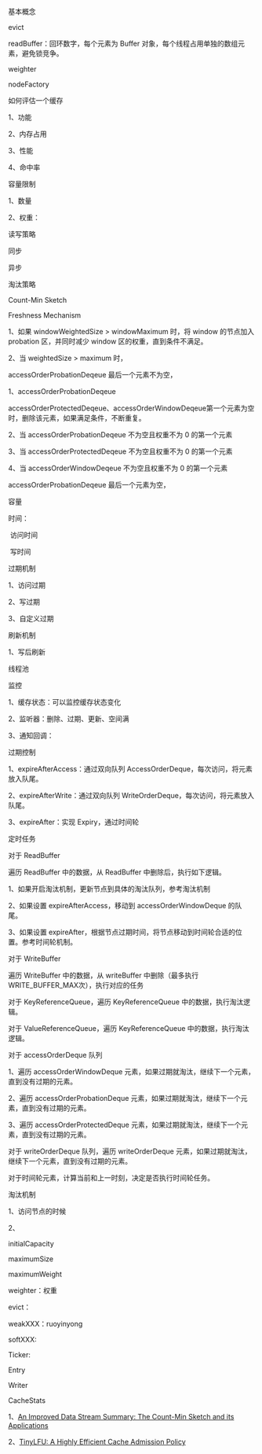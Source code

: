 

基本概念

evict

readBuffer：回环数字，每个元素为 Buffer 对象，每个线程占用单独的数组元素，避免锁竞争。

weighter

nodeFactory







如何评估一个缓存

1、功能

2、内存占用

3、性能

4、命中率





容量限制

1、数量

2、权重：



读写策略

同步

异步



淘汰策略

Count-Min Sketch

Freshness Mechanism



1、如果 windowWeightedSize > windowMaximum 时，将 window 的节点加入 probation 区，并同时减少 window 区的权重，直到条件不满足。

2、当 weightedSize > maximum 时，

accessOrderProbationDeqeue 最后一个元素不为空，

1、accessOrderProbationDeqeue

accessOrderProtectedDeqeue、accessOrderWindowDeqeue第一个元素为空时，删除该元素，如果满足条件，不断重复。

2、当 accessOrderProbationDeqeue 不为空且权重不为 0 的第一个元素

3、当 accessOrderProtectedDeqeue 不为空且权重不为 0 的第一个元素

4、当 accessOrderWindowDeqeue 不为空且权重不为 0 的第一个元素



accessOrderProbationDeqeue 最后一个元素为空，









容量

时间：

​	访问时间

​    写时间



过期机制

1、访问过期

2、写过期

3、自定义过期



刷新机制

1、写后刷新



线程池



监控

1、缓存状态：可以监控缓存状态变化

2、监听器：删除、过期、更新、空间满

3、通知回调：



过期控制

1、expireAfterAccess：通过双向队列 AccessOrderDeque，每次访问，将元素放入队尾。

2、expireAfterWrite：通过双向队列 WriteOrderDeque，每次访问，将元素放入队尾。

3、expireAfter：实现 Expiry，通过时间轮



定时任务



对于 ReadBuffer

遍历 ReadBuffer 中的数据，从 ReadBuffer 中删除后，执行如下逻辑。

1、如果开启淘汰机制，更新节点到具体的淘汰队列，参考淘汰机制

2、如果设置 expireAfterAccess，移动到 accessOrderWindowDeque 的队尾。

3、如果设置 expireAfter，根据节点过期时间，将节点移动到时间轮合适的位置。参考时间轮机制。

对于 WriteBuffer

遍历 WriteBuffer 中的数据，从 writeBuffer 中删除（最多执行WRITE_BUFFER_MAX次），执行对应的任务	



对于 KeyReferenceQueue，遍历 KeyReferenceQueue 中的数据，执行淘汰逻辑。

对于 ValueReferenceQueue，遍历 KeyReferenceQueue 中的数据，执行淘汰逻辑。

对于 accessOrderDeque 队列

1、遍历 accessOrderWindowDeque 元素，如果过期就淘汰，继续下一个元素，直到没有过期的元素。

2、遍历 accessOrderProbationDeque 元素，如果过期就淘汰，继续下一个元素，直到没有过期的元素。

3、遍历 accessOrderProtectedDeque 元素，如果过期就淘汰，继续下一个元素，直到没有过期的元素。

对于 writeOrderDeque 队列，遍历 writeOrderDeque	 元素，如果过期就淘汰，继续下一个元素，直到没有过期的元素。

对于时间轮元素，计算当前和上一时刻，决定是否执行时间轮任务。



淘汰机制

1、访问节点的时候

2、



initialCapacity

maximumSize

maximumWeight

weighter：权重

evict：

weakXXX：ruoyinyong

softXXX:

Ticker:

Entry

Writer

CacheStats











1、[An Improved Data Stream Summary: The Count-Min Sketch and its Applications](http://dimacs.rutgers.edu/~graham/pubs/papers/cm-full.pdf)

2、[TinyLFU: A Highly Efficient Cache Admission Policy](https://dl.acm.org/citation.cfm?id=3149371)